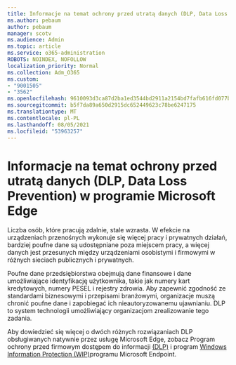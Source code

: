 ```yaml
---
title: Informacje na temat ochrony przed utratą danych (DLP, Data Loss Prevention) w programie Microsoft Edge
ms.author: pebaum
author: pebaum
manager: scotv
ms.audience: Admin
ms.topic: article
ms.service: o365-administration
ROBOTS: NOINDEX, NOFOLLOW
localization_priority: Normal
ms.collection: Adm_O365
ms.custom:
- "9001505"
- "3562"
ms.openlocfilehash: 9610093d3ca87d2ba1ed3544bd2911a2154bd7fafb616fd077b42d5cce6c49fb
ms.sourcegitcommit: b5f7da89a650d2915dc652449623c78be6247175
ms.translationtype: MT
ms.contentlocale: pl-PL
ms.lasthandoff: 08/05/2021
ms.locfileid: "53963257"
---
```

# <a name="learn-about-data-loss-prevention-dlp-in-microsoft-edge"></a>Informacje na temat ochrony przed utratą danych (DLP, Data Loss Prevention) w programie Microsoft Edge

Liczba osób, które pracują zdalnie, stale wzrasta. W efekcie na urządzeniach przenośnych wykonuje się więcej pracy i prywatnych działań, bardziej poufne dane są udostępniane poza miejscem pracy, a więcej danych jest przesunych między urządzeniami osobistymi i firmowymi w różnych sieciach publicznych i prywatnych.

Poufne dane przedsiębiorstwa obejmują dane finansowe i dane umożliwiające identyfikację użytkownika, takie jak numery kart kredytowych, numery PESEL i rejestry zdrowia. Aby zapewnić zgodność ze standardami biznesowymi i przepisami branżowymi, organizacje muszą chronić poufne dane i zapobiegać ich nieautoryzowanemu ujawnianiu. DLP to system technologii umożliwiający organizacjom zrealizowanie tego zadania.

Aby dowiedzieć się więcej o dwóch różnych rozwiązaniach DLP obsługiwanych natywnie przez usługę Microsoft Edge, zobacz Program ochrony przed firmowym dostępem do informacji [(DLP)](https://go.microsoft.com/fwlink/?linkid=2151765) i program [Windows Information Protection (WIP)](https://go.microsoft.com/fwlink/?linkid=2151766)programu Microsoft Endpoint.